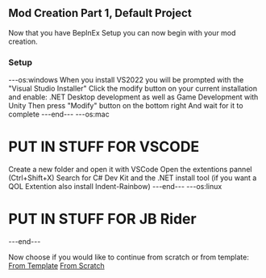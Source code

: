 ## Mod Creation Part 1, Default Project

Now that you have BepInEx Setup you can now begin with your mod creation.

### Setup
---os:windows
When you install VS2022 you will be prompted with the "Visual Studio Installer"
Click the modify button on your current installation and enable:
.NET Desktop development as well as Game Development with Unity
Then press "Modify" button on the bottom right
And wait for it to complete
---end---
---os:mac
# PUT IN STUFF FOR VSCODE
Create a new folder and open it with VSCode
Open the extentions pannel (Ctrl+Shift+X)
Search for C# Dev Kit and the .NET install tool (if you want a QOL Extention also install Indent-Rainbow)
---end---
---os:linux
# PUT IN STUFF FOR JB Rider
---end---

Now choose if you would like to continue from scratch or from template:
[From Template](/MakingMods/FromTemplate.html)
[From Scratch](/MakingMods/FromScratch.html)
